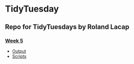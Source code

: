 # TidyTuesday 
## Repo for TidyTuesdays by Roland Lacap
### [Week 5](https://github.com/rlacap95/TidyTuesday/tree/master/Week_5)
* [Output](https://github.com/rlacap95/TidyTuesday/tree/master/Week_5/Output)
* [Scripts](https://github.com/rlacap95/TidyTuesday/tree/master/Week_5/Script)
